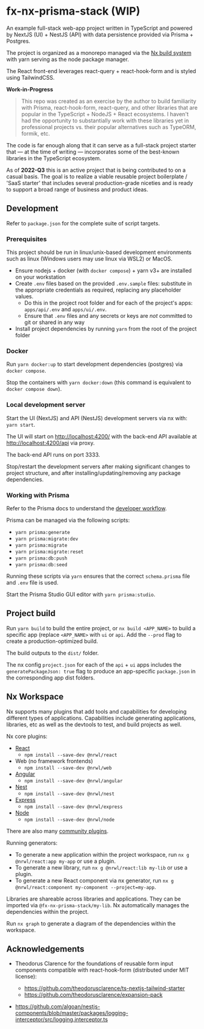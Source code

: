# fx-nx-prisma-stack (WIP)

An example full-stack web-app project written in TypeScript and powered by NextJS (UI) + NestJS (API) with data persistence provided via Prisma + Postgres.

The project is organized as a monorepo managed via the [Nx build system](https://nx.dev) with yarn serving as the node package manager.

The React front-end leverages react-query + react-hook-form and is styled using TailwindCSS.

**Work-in-Progress**

> This repo was created as an exercise by the author to build familiarity with Prisma, react-hook-form, react-query, and other libraries that are popular in the TypeScript + NodeJS + React ecosystems. I haven't had the opportunity to substantially work with these libraries yet in professional projects vs. their popular alternatives such as TypeORM, formik, etc.

The code is far enough along that it can serve as a full-stack project starter that — at the time of writing — incorporates some of the best-known libraries in the TypeScript ecosystem.

As of **2022-Q3** this is an active project that is being contributed to on a casual basis. The goal is to realize a viable reusable project boilerplate / 'SaaS starter' that includes several production-grade niceties and is ready to support a broad range of business and product ideas.

## Development

Refer to `package.json` for the complete suite of script targets.

### Prerequisites

This project should be run in linux/unix-based development environments such as linux (Windows users may use linux via WSL2) or MacOS.

- Ensure nodejs + docker (with `docker compose`) + yarn v3+ are installed on your workstation
- Create `.env` files based on the provided `.env.sample` files: substitute in the appropriate credentials as required, replacing any placeholder values.
  - Do this in the project root folder and for each of the project's apps: `apps/api/.env` and `apps/ui/.env`.
  - Ensure that `.env` files and any secrets or keys are _not_ committed to git or shared in any way
- Install project dependencies by running `yarn` from the root of the project folder

### Docker

Run `yarn docker:up` to start development dependencies (postgres) via `docker compose`.

Stop the containers with `yarn docker:down` (this command is equivalent to `docker compose down`).

### Local development server

Start the UI (NextJS) and API (NestJS) development servers via nx with: `yarn start`.

The UI will start on <http://localhost:4200/> with the back-end API available at <http://localhost:4200/api> via proxy.

The back-end API runs on port 3333.

Stop/restart the development servers after making significant changes to project structure, and after installing/updating/removing any package dependencies.

### Working with Prisma

Refer to the Prisma docs to understand the [developer workflow](https://www.prisma.io/docs/guides/database/developing-with-prisma-migrate).

Prisma can be managed via the following scripts:

- `yarn prisma:generate`
- `yarn prisma:migrate:dev`
- `yarn prisma:migrate`
- `yarn prisma:migrate:reset`
- `yarn prisma:db:push`
- `yarn prisma:db:seed`

Running these scripts via `yarn` ensures that the correct `schema.prisma` file and `.env` file is used.

Start the Prisma Studio GUI editor with `yarn prisma:studio`.

## Project build

Run `yarn build` to build the entire project, or `nx build <APP_NAME>` to build a specific app (replace `<APP_NAME>` with `ui` or `api`. Add the `--prod` flag to create a production-optimized build.

The build outputs to the `dist/` folder.

The nx config `project.json` for each of the `api` + `ui` apps includes the `generatePackageJson: true` flag to produce an app-specific `package.json` in the corresponding app dist folders.

## Nx Workspace

Nx supports many plugins that add tools and capabilities for developing different types of applications. Capabilities include generating applications, libraries, etc as well as the devtools to test, and build projects as well.

Nx core plugins:

- [React](https://reactjs.org)
  - `npm install --save-dev @nrwl/react`
- Web (no framework frontends)
  - `npm install --save-dev @nrwl/web`
- [Angular](https://angular.io)
  - `npm install --save-dev @nrwl/angular`
- [Nest](https://nestjs.com)
  - `npm install --save-dev @nrwl/nest`
- [Express](https://expressjs.com)
  - `npm install --save-dev @nrwl/express`
- [Node](https://nodejs.org)
  - `npm install --save-dev @nrwl/node`

There are also many [community plugins](https://nx.dev/community).

Running generators:

- To generate a new application within the project workspace, run `nx g @nrwl/react:app my-app` or use a plugin.
- To generate a new library, run `nx g @nrwl/react:lib my-lib` or use a plugin.
- To generate a new React component via nx generator, run `nx g @nrwl/react:component my-component --project=my-app`.

Libraries are shareable across libraries and applications. They can be imported via `@fx-nx-prisma-stack/my-lib`. Nx automatically manages the dependencies within the project.

Run `nx graph` to generate a diagram of the dependencies within the workspace.

## Acknowledgements

- Theodorus Clarence for the foundations of reusable form input components compatible with react-hook-form (distributed under MIT license):

  - <https://github.com/theodorusclarence/ts-nextjs-tailwind-starter>
  - <https://github.com/theodorusclarence/expansion-pack>

- <https://github.com/algoan/nestjs-components/blob/master/packages/logging-interceptor/src/logging.interceptor.ts>
